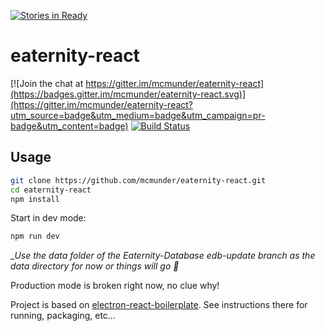 [![Stories in Ready](https://badge.waffle.io/mcmunder/eaternity-react.png?label=ready&title=Ready)](https://waffle.io/mcmunder/eaternity-react)
# eaternity-react

[![Join the chat at https://gitter.im/mcmunder/eaternity-react](https://badges.gitter.im/mcmunder/eaternity-react.svg)](https://gitter.im/mcmunder/eaternity-react?utm_source=badge&utm_medium=badge&utm_campaign=pr-badge&utm_content=badge)
[![Build Status](https://travis-ci.org/mcmunder/eaternity-react.svg?branch=master)](https://travis-ci.org/mcmunder/eaternity-react)

## Usage

```bash
git clone https://github.com/mcmunder/eaternity-react.git
cd eaternity-react
npm install
```

Start in dev mode:

```bash
npm run dev
```

__Use the _data folder of the Eaternity-Database edb-update branch as the data directory for now or things will go 💩__

Production mode is broken right now, no clue why!

Project is based on [electron-react-boilerplate](https://github.com/chentsulin/electron-react-boilerplate). See instructions there for running, packaging, etc...
